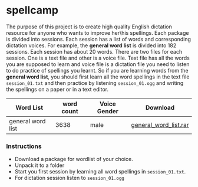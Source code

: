 # spellcamp
The purpose of this project is to create high quality English dictation resource for anyone who wants to improve her\his spellings. Each package is divided into sessions. Each session has a list of words and corresponding dictation voices. 
For example, the **general word list** is divided into 182 sessions. Each session has about 20 words. There are two files for each session. One is a text file and other is a voice file. Text file has all the words you are supposed to learn and voice file is a dictation file you need to listen to do practice of spellings you learnt. So if you are learning words from the **general word list**, you should first learn all the word spellings in the text file `session_01.txt` and then practice by listening `session_01.ogg` and writing the spellings on a paper or in a text editor.    


| Word List | word count | Voice Gender|Download
|---|---|---|---|    
| general word list | 3638|male|[general_word_list.rar](https://drive.google.com/uc?id=1go_WIvElW_uZ4Fx5cC8mz_o48EPUp1NF&export=download)

### Instructions
- Download a package for wordlist of your choice.
- Unpack it to a folder
- Start you first session by learning all word spellings in `session_01.txt`.
- For dictation session listen to `session_01.ogg` 

